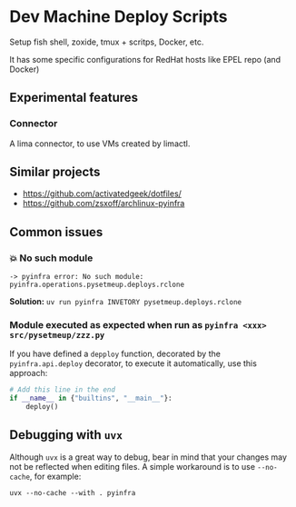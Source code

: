 # Dev Machine Deploy Scripts

Setup fish shell, zoxide, tmux + scritps, Docker, etc.

It has some specific configurations for RedHat hosts like EPEL repo (and Docker)

## Experimental features

### Connector

A lima connector, to use VMs created by limactl.

## Similar projects

- https://github.com/activatedgeek/dotfiles/
- https://github.com/zsxoff/archlinux-pyinfra


## Common issues


### 💥 No such module

```console
-> pyinfra error: No such module: pyinfra.operations.pysetmeup.deploys.rclone
```

**Solution:** `uv run pyinfra INVETORY pysetmeup.deploys.rclone`


### Module executed as expected when run as `pyinfra <xxx> src/pysetmeup/zzz.py`

If you have defined a `depploy` function, decorated by the `pyinfra.api.deploy` decorator, to execute it automatically, use this approach:

```python
# Add this line in the end
if __name__ in {"builtins", "__main__"}:
    deploy()
```

## Debugging with `uvx`

Although `uvx` is a great way to debug, bear in mind that your changes may not be
reflected when editing files. A simple workaround is to use `--no-cache`, for example:

```shell
uvx --no-cache --with . pyinfra
```
